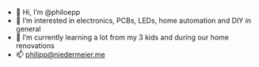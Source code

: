 - 👋 Hi, I’m @philoepp
- 👀 I’m interested in electronics, PCBs, LEDs, home automation and DIY in general
- 🌱 I’m currently learning a lot from my 3 kids and during our home renovations
- 📫 philipp@niedermeier.me
